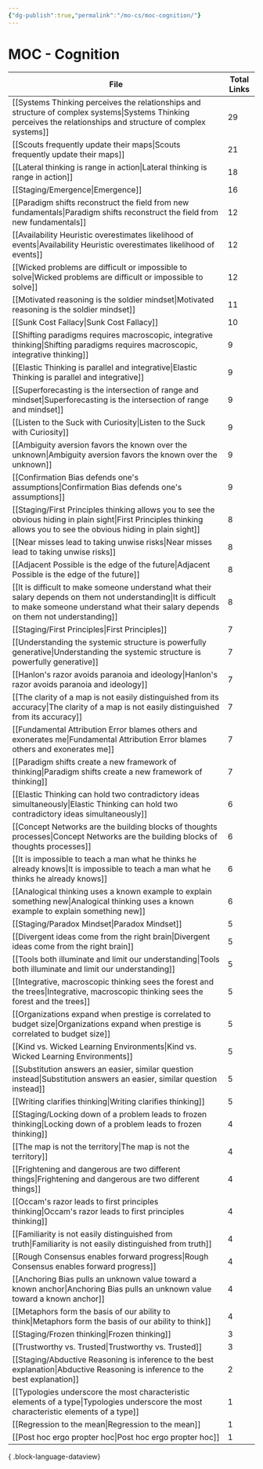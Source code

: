 ```yaml
---
{"dg-publish":true,"permalink":"/mo-cs/moc-cognition/"}
---
```


# MOC - Cognition

| File                                                                                                                                                                                                  | Total Links |
| ----------------------------------------------------------------------------------------------------------------------------------------------------------------------------------------------------- | ----------- |
| [[Systems Thinking perceives the relationships and structure of complex systems\|Systems Thinking perceives the relationships and structure of complex systems]]                                   | 29          |
| [[Scouts frequently update their maps\|Scouts frequently update their maps]]                                                                                                                       | 21          |
| [[Lateral thinking is range in action\|Lateral thinking is range in action]]                                                                                                                       | 18          |
| [[Staging/Emergence\|Emergence]]                                                                                                                                                                   | 16          |
| [[Paradigm shifts reconstruct the field from new fundamentals\|Paradigm shifts reconstruct the field from new fundamentals]]                                                                       | 12          |
| [[Availability Heuristic overestimates likelihood of events\|Availability Heuristic overestimates likelihood of events]]                                                                           | 12          |
| [[Wicked problems are difficult or impossible to solve\|Wicked problems are difficult or impossible to solve]]                                                                                     | 12          |
| [[Motivated reasoning is the soldier mindset\|Motivated reasoning is the soldier mindset]]                                                                                                         | 11          |
| [[Sunk Cost Fallacy\|Sunk Cost Fallacy]]                                                                                                                                                           | 10          |
| [[Shifting paradigms requires macroscopic, integrative thinking\|Shifting paradigms requires macroscopic, integrative thinking]]                                                                   | 9           |
| [[Elastic Thinking is parallel and integrative\|Elastic Thinking is parallel and integrative]]                                                                                                     | 9           |
| [[Superforecasting is the intersection of range and mindset\|Superforecasting is the intersection of range and mindset]]                                                                           | 9           |
| [[Listen to the Suck with Curiosity\|Listen to the Suck with Curiosity]]                                                                                                                           | 9           |
| [[Ambiguity aversion favors the known over the unknown\|Ambiguity aversion favors the known over the unknown]]                                                                                     | 9           |
| [[Confirmation Bias defends one's assumptions\|Confirmation Bias defends one's assumptions]]                                                                                                       | 9           |
| [[Staging/First Principles thinking allows you to see the obvious hiding in plain sight\|First Principles thinking allows you to see the obvious hiding in plain sight]]                           | 8           |
| [[Near misses lead to taking unwise risks\|Near misses lead to taking unwise risks]]                                                                                                               | 8           |
| [[Adjacent Possible is the edge of the future\|Adjacent Possible is the edge of the future]]                                                                                                       | 8           |
| [[It is difficult to make someone understand what their salary depends on them not understanding\|It is difficult to make someone understand what their salary depends on them not understanding]] | 8           |
| [[Staging/First Principles\|First Principles]]                                                                                                                                                     | 7           |
| [[Understanding the systemic structure is powerfully generative\|Understanding the systemic structure is powerfully generative]]                                                                   | 7           |
| [[Hanlon's razor avoids paranoia and ideology\|Hanlon's razor avoids paranoia and ideology]]                                                                                                       | 7           |
| [[The clarity of a map is not easily distinguished from its accuracy\|The clarity of a map is not easily distinguished from its accuracy]]                                                         | 7           |
| [[Fundamental Attribution Error blames others and exonerates me\|Fundamental Attribution Error blames others and exonerates me]]                                                                   | 7           |
| [[Paradigm shifts create a new framework of thinking\|Paradigm shifts create a new framework of thinking]]                                                                                         | 7           |
| [[Elastic Thinking can hold two contradictory ideas simultaneously\|Elastic Thinking can hold two contradictory ideas simultaneously]]                                                             | 6           |
| [[Concept Networks are the building blocks of thoughts processes\|Concept Networks are the building blocks of thoughts processes]]                                                                 | 6           |
| [[It is impossible to teach a man what he thinks he already knows\|It is impossible to teach a man what he thinks he already knows]]                                                               | 6           |
| [[Analogical thinking uses a known example to explain something new\|Analogical thinking uses a known example to explain something new]]                                                           | 6           |
| [[Staging/Paradox Mindset\|Paradox Mindset]]                                                                                                                                                       | 5           |
| [[Divergent ideas come from the right brain\|Divergent ideas come from the right brain]]                                                                                                           | 5           |
| [[Tools both illuminate and limit our understanding\|Tools both illuminate and limit our understanding]]                                                                                           | 5           |
| [[Integrative, macroscopic thinking sees the forest and the trees\|Integrative, macroscopic thinking sees the forest and the trees]]                                                               | 5           |
| [[Organizations expand when prestige is correlated to budget size\|Organizations expand when prestige is correlated to budget size]]                                                               | 5           |
| [[Kind vs. Wicked Learning Environments\|Kind vs. Wicked Learning Environments]]                                                                                                                   | 5           |
| [[Substitution answers an easier, similar question instead\|Substitution answers an easier, similar question instead]]                                                                             | 5           |
| [[Writing clarifies thinking\|Writing clarifies thinking]]                                                                                                                                         | 5           |
| [[Staging/Locking down of a problem leads to frozen thinking\|Locking down of a problem leads to frozen thinking]]                                                                                 | 4           |
| [[The map is not the territory\|The map is not the territory]]                                                                                                                                     | 4           |
| [[Frightening and dangerous are two different things\|Frightening and dangerous are two different things]]                                                                                         | 4           |
| [[Occam's razor leads to first principles thinking\|Occam's razor leads to first principles thinking]]                                                                                             | 4           |
| [[Familiarity is not easily distinguished from truth\|Familiarity is not easily distinguished from truth]]                                                                                         | 4           |
| [[Rough Consensus enables forward progress\|Rough Consensus enables forward progress]]                                                                                                             | 4           |
| [[Anchoring Bias pulls an unknown value toward a known anchor\|Anchoring Bias pulls an unknown value toward a known anchor]]                                                                       | 4           |
| [[Metaphors form the basis of our ability to think\|Metaphors form the basis of our ability to think]]                                                                                             | 4           |
| [[Staging/Frozen thinking\|Frozen thinking]]                                                                                                                                                       | 3           |
| [[Trustworthy vs. Trusted\|Trustworthy vs. Trusted]]                                                                                                                                               | 3           |
| [[Staging/Abductive Reasoning is inference to the best explanation\|Abductive Reasoning is inference to the best explanation]]                                                                     | 2           |
| [[Typologies underscore the most characteristic elements of a type\|Typologies underscore the most characteristic elements of a type]]                                                             | 1           |
| [[Regression to the mean\|Regression to the mean]]                                                                                                                                                 | 1           |
| [[Post hoc ergo propter hoc\|Post hoc ergo propter hoc]]                                                                                                                                           | 1           |

{ .block-language-dataview}
